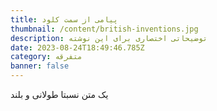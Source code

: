 ```yaml
---
title: پیامی از سمت کلود
thumbnail: /content/british-inventions.jpg
description: توضیحاتی اختصاری برای این نوشته
date: 2023-08-24T18:49:46.785Z
category: متفرقه
banner: false
---
```

یک متن نسبتا طولانی و بلند